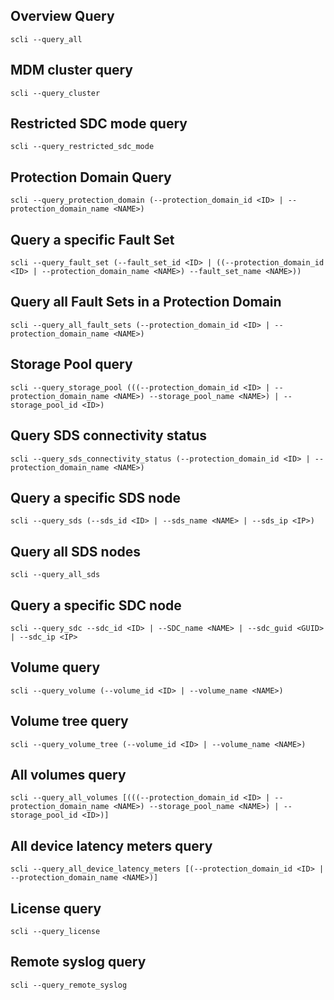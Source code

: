 ## Overview Query
```
scli --query_all
```
## MDM cluster query
```
scli --query_cluster
```
## Restricted SDC mode query
```
scli --query_restricted_sdc_mode
```
## Protection Domain Query
```
scli --query_protection_domain (--protection_domain_id <ID> | --protection_domain_name <NAME>)
```
## Query a specific Fault Set
```
scli --query_fault_set (--fault_set_id <ID> | ((--protection_domain_id <ID> | --protection_domain_name <NAME>) --fault_set_name <NAME>))
```
## Query all Fault Sets in a Protection Domain
```
scli --query_all_fault_sets (--protection_domain_id <ID> | --protection_domain_name <NAME>)
```
## Storage Pool query
```
scli --query_storage_pool (((--protection_domain_id <ID> | --protection_domain_name <NAME>) --storage_pool_name <NAME>) | --storage_pool_id <ID>)
```
## Query SDS connectivity status
```
scli --query_sds_connectivity_status (--protection_domain_id <ID> | --protection_domain_name <NAME>)
```
## Query a specific SDS node
```
scli --query_sds (--sds_id <ID> | --sds_name <NAME> | --sds_ip <IP>)
```
## Query all SDS nodes
```
scli --query_all_sds
```
## Query a specific SDC node
```
scli --query_sdc --sdc_id <ID> | --SDC_name <NAME> | --sdc_guid <GUID> | --sdc_ip <IP>
```
## Volume query
```
scli --query_volume (--volume_id <ID> | --volume_name <NAME>)
```
## Volume tree query
```
scli --query_volume_tree (--volume_id <ID> | --volume_name <NAME>)
```
## All volumes query
```
scli --query_all_volumes [(((--protection_domain_id <ID> | --protection_domain_name <NAME>) --storage_pool_name <NAME>) | --storage_pool_id <ID>)]
```
## All device latency meters query
```
scli --query_all_device_latency_meters [(--protection_domain_id <ID> | --protection_domain_name <NAME>)]
```
## License query
```
scli --query_license
```
## Remote syslog query
```
scli --query_remote_syslog
```
